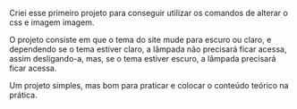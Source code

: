 Criei esse primeiro projeto para conseguir utilizar os comandos de alterar o css e imagem imagem. 

O projeto consiste em que o tema do site mude para escuro ou claro, e dependendo se o tema estiver claro, a lâmpada não precisará ficar acessa, assim desligando-a, mas, se o tema estiver escuro, a lâmpada precisará ficar acessa.

Um projeto simples, mas bom para praticar e colocar o conteúdo teórico na prática. 